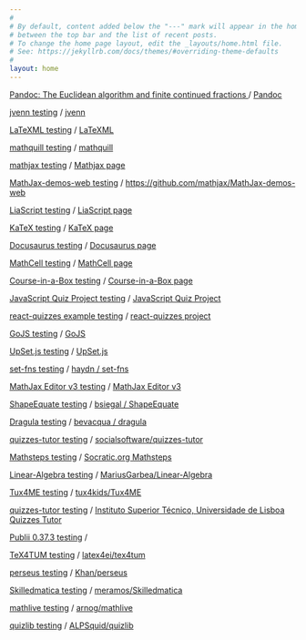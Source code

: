 ```yaml
---
#
# By default, content added below the "---" mark will appear in the home page
# between the top bar and the list of recent posts.
# To change the home page layout, edit the _layouts/home.html file.
# See: https://jekyllrb.com/docs/themes/#overriding-theme-defaults
#
layout: home
---
```


[Pandoc: The Euclidean algorithm and finite continued fractions
](/pandoc/euclideanalgorithm/euclideanalgorithm.html "Made using Pandoc") / [Pandoc](https://pandoc.org/)

[jvenn testing](/jvenn/docs/index.html "jvenn") / [jvenn](http://jvenn.toulouse.inra.fr/app/index.html "Project website")

[LaTeXML testing](/latexML/euclideanalgorithm/euclideanalgorithm.html "LaTeXML") / [LaTeXML](https://dlmf.nist.gov/LaTeXML/ "Project website")

[mathquill testing](/mathquill "LaTeXML") / [mathquill](http://mathquill.com/ "Project website")

[mathjax testing](/mathjax) / [Mathjax page](https://www.mathjax.org/)

[MathJax-demos-web testing](/MathJax-demos-web) / <https://github.com/mathjax/MathJax-demos-web>

[LiaScript testing](/LiaScript) / [LiaScript page](https://github.com/LiaScript/LiaScript)

[KaTeX testing](/KaTeX) / [KaTeX page](https://katex.org/)

[Docusaurus testing](/my-website/build) / [Docusaurus page](https://v2.docusaurus.io/)

[MathCell testing](/mathcell) / [MathCell page](https://github.com/paulmasson/mathcell)

[Course-in-a-Box testing](/course-in-a-box) / [Course-in-a-Box page](https://course-in-a-box.p2pu.org/)

[JavaScript Quiz Project testing](/interactive-quiz-project) / [JavaScript Quiz Project](https://jsbeginners.com/javascript-quiz-project/)

[react-quizzes example testing](/react-quizzes/public) / [react-quizzes project](https://github.com/hugobarragon/react-quizzes)

[GoJS testing](/GoJS) / [GoJS](https://gojs.net/latest/index.html)

[UpSet.js testing](/upsetjs) / [UpSet.js](https://github.com/upsetjs/upsetjs)

[set-fns testing](/set-fns) / [haydn / set-fns](https://github.com/haydn/set-fns)

[MathJax Editor v3 testing](/mathjax-editor) / [MathJax Editor v3](https://ianlucas.github.io/mathjax-editor/)

[ShapeEquate testing](/ShapeEquate) / [bsiegal / ShapeEquate](https://github.com/bsiegal/ShapeEquate)

[Dragula testing](/dragula) / [bevacqua / dragula](https://bevacqua.github.io/dragula/)

[quizzes-tutor testing](/quizzes-tutor) / [socialsoftware/quizzes-tutor](https://github.com/socialsoftware/quizzes-tutor)

[Mathsteps testing](/mathsteps) / [Socratic.org Mathsteps](https://blog.socratic.org/stepping-into-math-open-sourcing-our-step-by-step-solver-9b5da066ae36)

[Linear-Algebra testing](/Linear-Algebra) / [MariusGarbea/Linear-Algebra](https://github.com/MariusGarbea/Linear-Algebra)

[Tux4ME testing](/Tux4ME) / [tux4kids/Tux4ME](https://github.com/tux4kids/Tux4ME)

[quizzes-tutor testing](/quizzes-tutor) / [Instituto Superior Técnico, Universidade de Lisboa Quizzes Tutor](https://quizzes-tutor.tecnico.ulisboa.pt/)

[Publii 0.37.3 testing](/publii) / [](https://getpublii.com/)

[TeX4TUM testing](/tex4tum) / [latex4ei/tex4tum](https://github.com/latex4ei/tex4tum)

[perseus testing](/perseus) / [Khan/perseus](https://github.com/Khan/perseus)

[Skilledmatica testing](/Skilledmatica) / [meramos/Skilledmatica](https://github.com/meramos/Skilledmatica)

[mathlive testing](/mathlive) / [arnog/mathlive](https://github.com/arnog/mathlive)

[quizlib testing](quizlib) / [ALPSquid/quizlib](https://github.com/ALPSquid/quizlib)